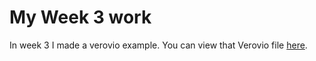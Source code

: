 # My Week 3 work

In week 3 I made a verovio example. You can view that Verovio file [here](/MCA-2020/verovio.html).
